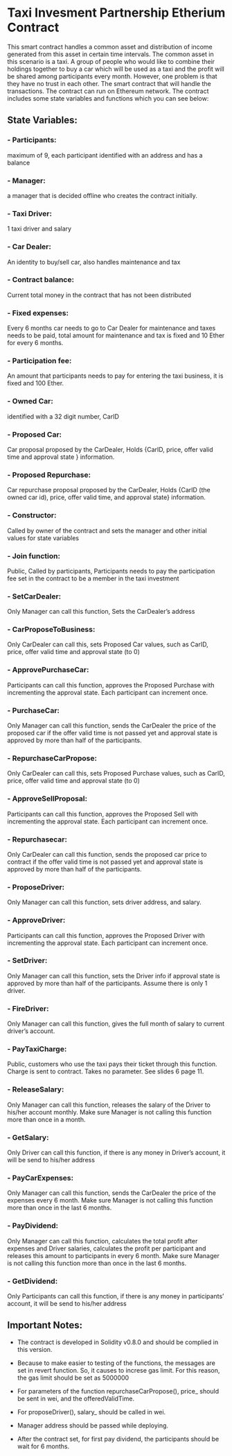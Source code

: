 # Taxi Invesment Partnership Etherium Contract
This smart contract handles a common asset and distribution of income generated from this asset in certain time intervals. The common asset in this scenario is a taxi.
A group of people who would like to  combine their holdings together to buy a car which will be used as a taxi and the profit will be shared
among participants every month. However, one problem is that they have no trust in each other. The smart contract that will handle the transactions. The contract can run on Ethereum network. The contract includes some state variables and functions which you can see below:
## State Variables:
### - Participants: 
maximum of 9, each participant identified with an address and has a balance
### - Manager: 
a manager that is decided offline who creates the contract initially.
### - Taxi Driver: 
1 taxi driver and salary
### - Car Dealer: 
An identity to buy/sell car, also handles maintenance and tax
### - Contract balance: 
Current total money in the contract that has not been distributed
### - Fixed expenses: 
Every 6 months car needs to go to Car Dealer for maintenance and taxes needs to be
paid, total amount for maintenance and tax is fixed and 10 Ether for every 6 months.
### - Participation fee:
An amount that participants needs to pay for entering the taxi business, it is fixed and
100 Ether.
### - Owned Car: 
identified with a 32 digit number, CarID
### - Proposed Car: 
Car proposal proposed by the CarDealer, Holds {CarID, price, offer valid time and approval
state } information.
### - Proposed Repurchase: 
Car repurchase proposal proposed by the CarDealer, Holds {CarID (the owned
car id), price, offer valid time, and approval state} information.
### - Constructor:
Called by owner of the contract and sets the manager and other initial values for state variables
### - Join function:
Public, Called by participants, Participants needs to pay the participation fee set in the contract to be a
member in the taxi investment
### - SetCarDealer:
Only Manager can call this function, Sets the CarDealer’s address
### - CarProposeToBusiness:
Only CarDealer can call this, sets Proposed Car values, such as CarID, price, offer valid time and
approval state (to 0)
### - ApprovePurchaseCar:
Participants can call this function, approves the Proposed Purchase with incrementing the approval
state. Each participant can increment once.
### - PurchaseCar:
Only Manager can call this function, sends the CarDealer the price of the proposed car if the offer valid
time is not passed yet and approval state is approved by more than half of the participants.
### - RepurchaseCarPropose:
Only CarDealer can call this, sets Proposed Purchase values, such as CarID, price, offer valid time and
approval state (to 0)
### - ApproveSellProposal:
Participants can call this function, approves the Proposed Sell with incrementing the approval state.
Each participant can increment once.
### - Repurchasecar:
Only CarDealer can call this function, sends the proposed car price to contract if the offer valid time is
not passed yet and approval state is approved by more than half of the participants.
### - ProposeDriver:
Only Manager can call this function, sets driver address, and salary.
### - ApproveDriver:
Participants can call this function, approves the Proposed Driver with incrementing the approval state.
Each participant can increment once.
### - SetDriver:
Only Manager can call this function, sets the Driver info if approval state is approved by more than half
of the participants. Assume there is only 1 driver.
### - FireDriver:
Only Manager can call this function, gives the full month of salary to current driver’s account.
### - PayTaxiCharge:
Public, customers who use the taxi pays their ticket through this function. Charge is sent to contract.
Takes no parameter. See slides 6 page 11.
### - ReleaseSalary:
Only Manager can call this function, releases the salary of the Driver to his/her account monthly. Make
sure Manager is not calling this function more than once in a month.
### - GetSalary:
Only Driver can call this function, if there is any money in Driver’s account, it will be send to his/her
address
### - PayCarExpenses:
Only Manager can call this function, sends the CarDealer the price of the expenses every 6 month.
Make sure Manager is not calling this function more than once in the last 6 months.
### - PayDividend:
Only Manager can call this function, calculates the total profit after expenses and Driver salaries,
calculates the profit per participant and releases this amount to participants in every 6 month. Make sure
Manager is not calling this function more than once in the last 6 months.
### - GetDividend:
Only Participants can call this function, if there is any money in participants’ account, it will be send to
his/her address
## Important Notes:

- The contract is developed in Solidity v0.8.0 and should be complied in this version.

- Because to make easier to testing of the functions, the messages are set in revert
function. So, it causes to increse gas limit. For this reason, the gas limit should be set as 5000000

- For parameters of the function repurchaseCarPropose(), price_ should be sent in
	  wei, and the offeredValidTime.

- For proposeDriver(), salary_ should be called in wei.

- Manager address should be passed while deploying.

- After the contract set, for first pay dividend, the participants should be wait for 6 months.
